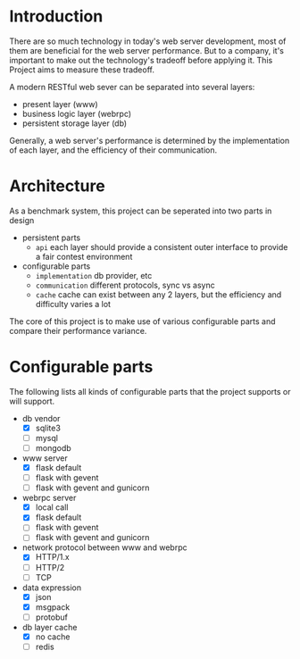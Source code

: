 Introduction
===

There are so much technology in today's web server development, most of them are beneficial for the web server performance. But to a company, it's important to make out the technology's tradeoff before applying it. This Project aims to measure these tradeoff.

A modern RESTful web sever can be separated into several layers:
 
- present layer (www)
- business logic layer (webrpc)
- persistent storage layer (db)
 
Generally, a web server's performance is determined by the implementation of each layer, and the efficiency of their communication.



Architecture
===
As a benchmark system, this project can be seperated into two parts in design

- persistent parts
	- `api` each layer should provide a consistent outer interface to provide a fair contest environment
- configurable parts
	- `implementation` db provider, etc
	- `communication` different protocols, sync vs async
	- `cache` cache can exist between any 2 layers, but the efficiency and difficulty varies a lot
	
The core of this project is to make use of various configurable parts and compare their performance variance.


Configurable parts
===
The following lists all kinds of configurable parts that the project supports or will support.

- db vendor
    - [x] sqlite3
    - [ ] mysql
    - [ ] mongodb
- www server
    - [x] flask default
    - [ ] flask with gevent
    - [ ] flask with gevent and gunicorn
- webrpc server
    - [x] local call
    - [x] flask default
    - [ ] flask with gevent
    - [ ] flask with gevent and gunicorn
- network protocol between www and webrpc
    - [x] HTTP/1.x
    - [ ] HTTP/2
    - [ ] TCP
- data expression
    - [x] json
    - [x] msgpack
    - [ ] protobuf
- db layer cache
    - [x] no cache
    - [ ] redis
